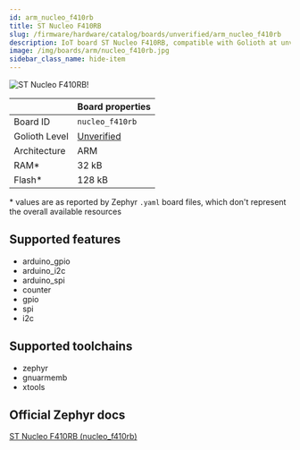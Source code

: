 ```yaml
---
id: arm_nucleo_f410rb
title: ST Nucleo F410RB
slug: /firmware/hardware/catalog/boards/unverified/arm_nucleo_f410rb
description: IoT board ST Nucleo F410RB, compatible with Golioth at unverified level.
image: /img/boards/arm/nucleo_f410rb.jpg
sidebar_class_name: hide-item
---
```


[//]: # (This is an auto-generated file, do not edit! Changes to it will be lost upon re-generation)

![ST Nucleo F410RB!](/img/boards/arm/nucleo_f410rb.jpg "ST Nucleo F410RB")

|                | Board properties     |
| -------------  | -------------------- |
| Board ID       | `nucleo_f410rb` |
| Golioth Level  | [Unverified](/firmware/hardware#unverified-boards) |
| Architecture   | ARM |
| RAM*           | 32 kB |
| Flash*         | 128 kB |

\* values are as reported by Zephyr `.yaml` board files, which don't represent the overall available resources



## Supported features

* arduino_gpio
* arduino_i2c
* arduino_spi
* counter
* gpio
* spi
* i2c

## Supported toolchains

* zephyr
* gnuarmemb
* xtools

## Official Zephyr docs

[ST Nucleo F410RB (nucleo_f410rb)](https://docs.zephyrproject.org/latest/boards/arm/nucleo_f410rb/doc/index.html)

